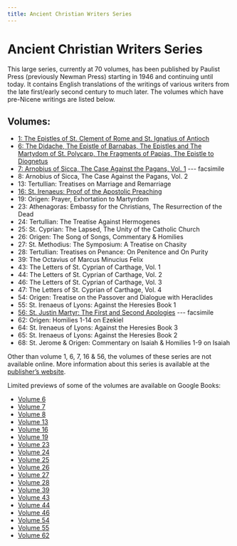 ```yaml
---
title: Ancient Christian Writers Series
---
```


# Ancient Christian Writers Series

This large series, currently at 70 volumes, has been published by Paulist Press (previously Newman Press) starting in 1946 and continuing until today. It contains English translations of the writings of various writers from the late first/early second century to much later. The volumes which have pre-Nicene writings are listed below.

## Volumes:

* [1: The Epistles of St. Clement of Rome and St. Ignatius of Antioch](ancientchristianwriters_1.html)
* [6: The Didache, The Epistle of Barnabas, The Epistles and The Martydom of St. Polycarp, The Fragments of Papias, The Epistle to Diognetus](ancientchristianwriters_6.html)
* [7: Arnobius of Sicca, The Case Against the Pagans, Vol. 1](https://archive.org/details/ancientchristian009983mbp) --- facsimile
* 8: Arnobius of Sicca, The Case Against the Pagans, Vol. 2
* 13: Tertullian: Treatises on Marriage and Remarriage
* [16: St. Irenaeus: Proof of the Apostolic Preaching](https://archive.org/details/stirenaeusproofo012024mbp)
* 19: Origen: Prayer, Exhortation to Martyrdom
* 23: Athenagoras: Embassy for the Christians, The Resurrection of the Dead
* 24: Tertullian: The Treatise Against Hermogenes
* 25: St. Cyprian: The Lapsed, The Unity of the Catholic Church
* 26: Origen: The Song of Songs, Commentary & Homilies
* 27: St. Methodius: The Symposium: A Treatise on Chasity
* 28: Tertullian: Treatises on Penance: On Penitence and On Purity
* 39: The Octavius of Marcus Minucius Felix
* 43: The Letters of St. Cyprian of Carthage, Vol. 1
* 44: The Letters of St. Cyprian of Carthage, Vol. 2
* 46: The Letters of St. Cyprian of Carthage, Vol. 3
* 47: The Letters of St. Cyprian of Carthage, Vol. 4
* 54: Origen: Treatise on the Passover and Dialogue with Heraclides
* 55: St. Irenaeus of Lyons: Against the Heresies Book 1
* [56: St. Justin Martyr: The First and Second Apologies](https://archive.org/details/firstsecondapolo00just_0) --- facsimile
* 62: Origen: Homilies 1-14 on Ezekiel
* 64: St. Irenaeus of Lyons: Against the Heresies Book 3
* 65: St. Irenaeus of Lyons: Against the Heresies Book 2
* 68: St. Jerome & Origen: Commentary on Isaiah & Homilies 1-9 on Isaiah 

Other than volume 1, 6, 7, 16 & 56, the volumes of these series are not available online. More information about this series is available at the [publisher’s website](https://www.paulistpress.com/).

Limited previews of some of the volumes are available on Google Books:
* [Volume 6](https://books.google.com/books?id=J9hETdMVwowC)
* [Volume 7](https://books.google.com/books?id=_0BKFcTWD7gC)
* [Volume 8](https://books.google.com/books?id=I-p1zkmm0CsC)
* [Volume 13](https://books.google.com/books?id=aWCzz8-kwwkC)
* [Volume 16](https://books.google.com/books?id=UvYTRay36KsC)
* [Volume 19](https://books.google.com/books?id=GEN3tk5GlfEC)
* [Volume 23](https://books.google.com/books?id=dHuL5YdSSpMC)
* [Volume 24](https://books.google.com/books?id=NNaxIMo-RDUC)
* [Volume 25](https://books.google.com/books?id=h5fFy1rpXsoC)
* [Volume 26](https://books.google.com/books?id=Mjxy0Fl7VMsC)
* [Volume 27](https://books.google.com/books?id=_SezYfE7UzwC)
* [Volume 28](https://books.google.com/books?id=87s4CanjtYIC)
* [Volume 39](https://books.google.com/books?id=-Tq_t-sEP9sC)
* [Volume 43](https://books.google.com/books?id=Ue2-SUFmyMoC)
* [Volume 44](https://books.google.com/books?id=I28JxyRlMPcC)
* [Volume 46](https://books.google.com/books?id=7lZZBPSo9t4C)
* [Volume 54](https://books.google.com/books?id=PceLcOGH_w0C)
* [Volume 55](https://books.google.com/books?id=LUOskdepLlAC)
* [Volume 62](https://books.google.com/books?id=KiTmVIOg3HwC)


